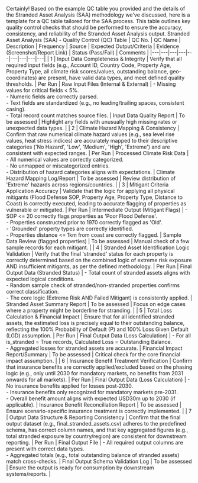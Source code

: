 Certainly! Based on the example QC table you provided and the details of the Stranded Asset Analysis (SAA) methodology we've discussed, here is a template for a QC table tailored for the SAA process.
This table outlines key quality control checks that should be performed to ensure the accuracy, consistency, and reliability of the Stranded Asset Analysis output.
Stranded Asset Analysis (SAA) - Quality Control (QC) Table
| QC No. | QC Name | Description | Frequency | Source | Expected Output/Criteria | Evidence (Screenshot/Report Link) | Status (Pass/Fail) | Comments |
|---|---|---|---|---|---|---|---|---|
| 1 | Input Data Completeness & Integrity | Verify that all required input fields (e.g., Account ID, Country Code, Property Age, Property Type, all climate risk scores/values, outstanding balance, geo-coordinates) are present, have valid data types, and meet defined quality thresholds. | Per Run | Raw Input Files (Internal & External) | - Missing values for critical fields < 5%. <br> - Numeric fields are correctly parsed. <br> - Text fields are standardized (e.g., no leading/trailing spaces, consistent casing). <br> - Total record count matches source files. | Input Data Quality Report | To be assessed | Highlight any fields with unusually high missing rates or unexpected data types. |
| 2 | Climate Hazard Mapping & Consistency | Confirm that raw numerical climate hazard values (e.g., sea level rise values, heat stress indices) are accurately mapped to their descriptive categories ('No Hazard', 'Low', 'Medium', 'High', 'Extreme') and are consistent with expected ranges. | Per Run | Processed Climate Risk Data | - All numerical values are correctly categorized. <br> - No unmapped or miscategorized entries. <br> - Distribution of hazard categories aligns with expectations. | Climate Hazard Mapping Log/Report | To be assessed | Review distribution of 'Extreme' hazards across regions/countries. |
| 3 | Mitigant Criteria Application Accuracy | Validate that the logic for applying all physical mitigants (Flood Defense SOP, Property Age, Property Type, Distance to Coast) is correctly executed, leading to accurate flagging of properties as vulnerable or mitigated. | Per Run | Intermediate Output (Mitigant Flags) | - SOP <= 20 correctly flags properties as 'Poor Flood Defense'. <br> - Properties constructed prior to 1970 correctly flagged as 'Old'. <br> - 'Grounded' property types are correctly identified. <br> - Properties distance <= 1km from coast are correctly flagged. | Sample Data Review (flagged properties) | To be assessed | Manual check of a few sample records for each mitigant. |
| 4 | Stranded Asset Identification Logic Validation | Verify that the final 'stranded' status for each property is correctly determined based on the combined logic of extreme risk exposure AND insufficient mitigants, as per the defined methodology. | Per Run | Final Output Data (Stranded Status) | - Total count of stranded assets aligns with expected logical conditions. <br> - Random sample check of stranded/non-stranded properties confirms correct classification. <br> - The core logic (Extreme Risk AND Failed Mitigant) is consistently applied. | Stranded Asset Summary Report | To be assessed | Focus on edge cases where a property might be borderline for stranding. |
| 5 | Total Loss Calculation & Financial Impact | Ensure that for all identified stranded assets, the estimated loss is precisely equal to their outstanding balance, reflecting the 100% Probability of Default (P) and 100% Loss Given Default (LGD) assumption. | Per Run | Final Output Data (Loss Calculation) | - For all is_stranded = True records, Calculated Loss = Outstanding Balance. <br> - Aggregated losses for stranded assets are accurate. | Financial Impact Report/Summary | To be assessed | Critical check for the core financial impact assumption. |
| 6 | Insurance Benefit Treatment Verification | Confirm that insurance benefits are correctly applied/excluded based on the phasing logic (e.g., only until 2030 for mandatory markets, no benefits from 2031 onwards for all markets). | Per Run | Final Output Data (Loss Calculation) | - No insurance benefits applied for losses post-2030. <br> - Insurance benefits only recognized for mandatory markets pre-2031. <br> - Overall benefit amount aligns with expected USD30m up to 2030 (if applicable). | Insurance Benefit Reconciliation Report | To be assessed | Ensure scenario-specific insurance treatment is correctly implemented. |
| 7 | Output Data Structure & Reporting Consistency | Confirm that the final output dataset (e.g., final_stranded_assets.csv) adheres to the predefined schema, has correct column names, and that key aggregated figures (e.g., total stranded exposure by country/region) are consistent for downstream reporting. | Per Run | Final Output File | - All required output columns are present with correct data types. <br> - Aggregated totals (e.g., total outstanding balance of stranded assets) match cross-checks. | Final Output Schema Validation Log | To be assessed | Ensure the output is ready for consumption by downstream systems/reports. |
